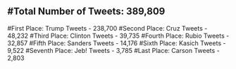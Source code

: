 #Total Number of Tweets: 389,809 
---
#First Place: Trump Tweets - 238,700
#Second Place: Cruz Tweets - 48,232
#Third Place: Clinton Tweets - 39,735
#Fourth Place: Rubio Tweets - 32,857
#Fifth Place: Sanders Tweets - 14,176
#Sixth Place: Kasich Tweets - 9,522
#Seventh Place: Jeb! Tweets - 3,785
#Last Place: Carson Tweets - 2,803

